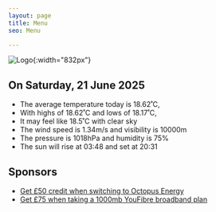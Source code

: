 ```yaml
---
layout: page
title: Menu
seo: Menu

---
```


![Logo](/images/logo.jpg){:width="832px"}

<!-- weather_marker starts -->
## On Saturday, 21 June 2025

- The average temperature today is 18.62˚C,
- With highs of 18.62˚C and lows of 18.17˚C,
- It may feel like 18.5˚C with clear sky
- The wind speed is 1.34m/s and visibility is 10000m
- The pressure is 1018hPa and humidity is 75%
- The sun will rise at 03:48 and set at 20:31

<!-- weather_marker ends -->

## Sponsors

- [Get £50 credit when switching to Octopus Energy](https://bit.ly/3oD1nnS)
- [Get £75 when taking a 1000mb YouFibre broadband plan](https://aklam.io/91zWhU?)
